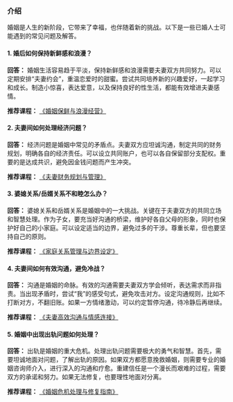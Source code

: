 ### 介绍

婚姻是人生的新阶段，它带来了幸福，也伴随着新的挑战。以下是一些已婚人士可能遇到的常见问题及解答。

#### 1. 婚后如何保持新鲜感和浪漫？

**回答：** 婚姻生活容易趋于平淡，保持新鲜感和浪漫需要夫妻双方共同努力。可以定期安排“夫妻约会”，重温恋爱时的甜蜜。尝试共同培养新的兴趣爱好，一起学习和成长。制造小惊喜，表达爱意，以及保持良好的性生活，都能有效增进夫妻感情。

**推荐课程：** [《婚姻保鲜与浪漫经营》](https://www.codefather.cn)

#### 2. 夫妻间如何处理经济问题？

**回答：** 经济问题是婚姻中常见的矛盾点。夫妻双方应坦诚沟通，制定共同的财务规划，明确各自的经济责任。可以设立共同账户，也可以各自保留部分支配权。重要的是达成共识，避免因金钱问题而产生冲突。

**推荐课程：** [《夫妻财务规划与管理》](https://www.codefather.cn)

#### 3. 婆媳关系/岳婿关系不和睦怎么办？

**回答：** 婆媳关系和岳婿关系是婚姻中的一大挑战。关键在于夫妻双方的共同立场和智慧处理。作为子女，要充当好沟通的桥梁，维护好各自父母的形象，同时也保护好自己的小家庭。可以设定适当的边界，避免过多的干涉。尊重长辈，但也要坚持自己的原则。

**推荐课程：** [《家庭关系管理与边界设定》](https://www.codefather.cn)

#### 4. 夫妻间如何有效沟通，避免冷战？

**回答：** 沟通是婚姻的命脉。有效的沟通需要夫妻双方学会倾听，表达需求而非指责。当出现矛盾时，尝试“我”的感受句式，避免攻击对方。设定沟通规则，比如不打断对方，不翻旧账。如果一方情绪激动，可以约定暂停沟通，待冷静后再继续。

**推荐课程：** [《夫妻高效沟通与情感连接》](https://www.codefather.cn)

#### 5. 婚姻中出现出轨问题如何处理？

**回答：** 出轨是婚姻的重大危机。处理出轨问题需要极大的勇气和智慧。首先，需要坦诚地面对问题，了解出轨的原因。如果双方都愿意挽救婚姻，则需要专业的婚姻咨询师介入，进行深入的沟通和疗愈。重建信任是一个漫长而艰难的过程，需要双方的承诺和努力。如果无法修复，也要理性地面对分离。

**推荐课程：** [《婚姻危机处理与修复指南》](https://www.codefather.cn)